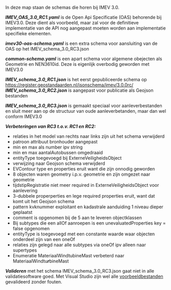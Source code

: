 In deze map staan de schemas die horen bij IMEV 3.0.

***IMEV_OAS_3.0_RC1.yaml*** is de Open Api Specificatie (OAS) behorende bij IMEV3.0.
Deze dient als voorbeeld, maar zal voor de definitieve implementatie van de API nog aangepast moeten worden aan implementatie specifieke elementen.  

***imev30-oas-schema.yaml*** is een extra schema voor aansluiting van de OAS op het IMEV_schema_3.0_RC3.json  

***common-schema.yaml*** is een apart schema voor algemene obejecten als Geometrie en NEN3610id. Deze is eigenlijk overbodig geworden met IMEV3.0

***IMEV_schema_3.0_RC1.json*** is het eerst gepubliceerde schema op https://register.geostandaarden.nl/jsonschema/imev/3.0.0rc/
***IMEV_schema_3.0_RC2.json*** is aangepast voor publicatie als Geojson bestanden  

***IMEV_schema_3.0_RC3.json*** is gemaakt speciaal voor aanleverbestanden en sluit meer aan op de structuur van oude aanleverbetanden, maar dan wel conform IMEV3.0

***Verbeteringen van RC3 t.o.v. RC1 en RC2:***  

- relaties in het model van rechts naar links zijn uit het schema verwijderd
- patroon attribuut bronhouder aangepast
- min en max als number ipv string
- min en max aantalAutobussen omgedraaid 
- entityType toegevoegd bij ExterneVeiligheidsObject 
- verwijzing naar Geojson schema verwijderd 
- EVContour type en properties eruit want die zijn onnodig geworden 
- 8 objecten waren geometry i.p.v. geometrie en zijn omgezet naar geometrie 
- tijdstipRegistratie niet meer required in ExterneVeiligheidsObject voor aanlevering 
- 3-dubbele properperties en lege required properties eruit, want dat komt uit het Geojson schema 
- pattern kvknummer exploitant en kadastrale aanduiding 1 niveau dieper geplaatst 
- comment is opgenomen bij de 5 aan te leveren objectklassen 
- Bij subtypes die een allOf aanroepen is een unevaluatedProperties key = false opgenomen 
- entityType is toegevoegd met een constante waarde waar objecten onderdeel zijn van een oneOf 
- relaties zijn gelegd naar alle subtypes via oneOf ipv alleen naar supertypes
- Enumeratie MateriaalWindtubineMast verbeterd naar MateriaalWindtu***r***bineMast

***Valideren*** met het schema IMEV_schema_3.0_RC3.json gaat niet in alle validatiesoftware goed. Met Visual Studio zijn wel alle [voorbeeldbestanden](https://github.com/Geonovum/imev-werkomgeving/tree/main/voorbeeldbestanden/IMEV3.0/aanlevervoorbeelden) gevalideerd zonder fouten.
